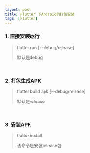 ```yaml
---
layout: post
title: Flutter 下Android的打包安装
tags: [Flutter]
---
```




### 1. 直接安装运行

> flutter run [--debug/release]
>
> 默认是debug

<br/>



### 2. 打包生成APK

> flutter build apk [--debug/release]
>
> 默认是release

<br/>



### 3. 安装APK

> flutter install
>
> 该命令是安装release包
